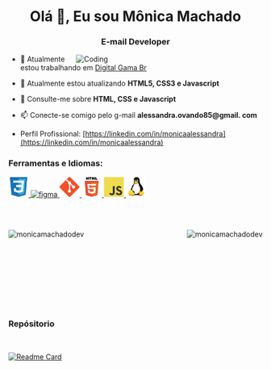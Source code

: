 

<h1 align="center">Olá 👋, Eu sou Mônica Machado</h1>
<h3 align="center" text-color="#628FDB">E-mail Developer</h3>
<img align="right" alt="Coding" width="370" src="https://c.tenor.com/DBqjevyA2o4AAAAd/bongo-cat-codes.gif">

- 🔭 Atualmente estou trabalhando em [Digital Gama Br](www.digitalgamabr.com)

- 🌱 Atualmente estou atualizando **HTML5, CSS3 e Javascript**

- 💬 Consulte-me sobre **HTML, CSS e Javascript**

- 📫 Conecte-se comigo pelo g-mail **alessandra.ovando85@gmail. com**

- Perfil Profissional: [https://linkedin.com/in/monicaalessandra](https://linkedin.com/in/monicaalessandra)

<h3 align="left">Ferramentas e Idiomas:</h3>
<p align="left"> <a href="https://www.w3schools.com/css/" target="_blank" rel="noreferrer"> <img src="https://github.com/devicons/devicon/blob/master/icons/css3/css3-original.svg" alt="css3" width="40" height="40"/> </a> <a href="https:// www.figma.com/" target="_blank" rel="noreferrer"> <img src="https://www.vectorlogo.zone/logos/figma/figma-icon.svg" alt="figma" width= "40" height="40"/> </a> <a href="https://git-scm.com/" target="_blank" rel="noreferrer"> <img src="https://github.com/devicons/devicon/blob/master/icons/git/git-original.svg" alt="git" width="40" height="40"/> </a> <a href="https://www.w3. org/html/" target="_blank" rel="noreferrer"> <img src="https://raw.githubusercontent.com/devicons/devicon/master/icons/html5/html5-original-wordmark.svg" alt ="html5" width="40" height="40"/> </a> <a href="https://developer.mozilla.org/en-US/docs/Web/JavaScript" target="_blank" rel="noreferrer"> <img src="https://raw.githubusercontent.com/devicons/devicon/master/icons/javascript/javascript-original.svg" alt="javascript" width="40" height=" 40"/> </a><a href="https://www.linux.org/" target="_blank" rel="noreferrer"> <img src="https://github.com/devicons/devicon/blob/master/icons/linux/linux-original.svg" alt="linux" width="40" height="40"/> </a> </p>
<br>
<br>
<p>
  <img align="left" src="https://github-readme-stats.vercel.app/api?username=monicamachadodev&show_icons=true&locale=en&theme=tokyonight" alt="monicamachadodev" />
   <img align="right" src="https://github-readme-stats.vercel.app/api/top-langs?username=monicamachadodev&show_icons=true&locale=en&layout=compact&theme=tokyonight&card_width=400px" alt="monicamachadodev" />
</p>
<br><br><br><br><br><br><br><br><br>
<h3 align="left">Repósitorio</h3>
<br>

[![Readme Card](https://github-readme-stats.vercel.app/api/pin/?username=monicamachadodev&repo=projeto-android)](https://github.com/monicamachadodev/projeto-android)

